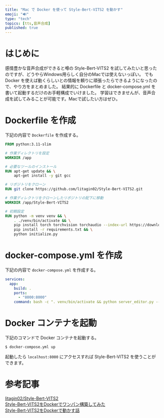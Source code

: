 ```yaml
---
title: "Mac で Docker を使って Style-Bert-VITS2 を動かす"
emoji: "🔊"
type: "tech"
topics: [tts,音声合成]
published: true
---
```

# はじめに

感情豊かな音声合成ができると噂の Style-Bert-VITS2 を試してみたいと思ったのですが、どうやらWindows用らしく自分のMacでは使えないっぽい。
でも Docker を使えば動くらしいとの情報を頼りに頑張ったらできるようになったので、やり方をまとめました。
結果的に Dockerfile と docker-compose.yml を書いて起動するだけのお手軽構成でいけました。
学習はできませんが、音声合成を試してみることが可能です。Macで試したい方はぜひ。

# Dockerfile を作成

下記の内容で `Dockerfile` を作成する。

```dockerfile
FROM python:3.11-slim

# 作業ディレクトリを設定
WORKDIR /app

# 必要なツールのインストール
RUN apt-get update && \
    apt-get install -y git gcc

# リポジトリをクローン
RUN git clone https://github.com/litagin02/Style-Bert-VITS2.git

# 作業ディレクトリをクローンしたリポジトリの配下に移動
WORKDIR /app/Style-Bert-VITS2

# 初期設定
RUN python -m venv venv && \
    . ./venv/bin/activate && \
    pip install torch torchvision torchaudio --index-url https://download.pytorch.org/whl/cu118 && \
    pip install -r requirements.txt && \
    python initialize.py
```

# docker-compose.yml を作成

下記の内容で `docker-compose.yml` を作成する。

```yaml
services:
  app:
    build: .
    ports:
      - "8000:8000"
    command: bash -c ". venv/bin/activate && python server_editor.py --inbrowser --device cpu"
```

# Docker コンテナを起動

下記のコマンドで Docker コンテナを起動する。

```
$ docker-compose.yml up
```

起動したら `localhost:8000` にアクセスすれば Style-Bert-VITS2 を使うことができます。

# 参考記事

[litagin02/Style-Bert-VITS2](https://github.com/litagin02/Style-Bert-VITS2/blob/master/README.md)  
[Style-Bert-VITS2をDockerでワンパン構築してみた](https://hamaruki.com/i-tried-building-style-bert-vits2-in-one-with-docker/)  
[Style-Bert-VITS2をDockerで動かす話](https://qiita.com/okada1220/items/6fe462fa13f116ec4a7c)  